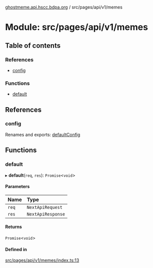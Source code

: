 [ghostmeme.api.hscc.bdpa.org][1] / src/pages/api/v1/memes

# Module: src/pages/api/v1/memes

## Table of contents

### References

- [config][2]

### Functions

- [default][3]

## References

### config

Renames and exports: [defaultConfig][4]

## Functions

### default

▸ **default**(`req`, `res`): `Promise`<`void`>

#### Parameters

| Name  | Type              |
| :---- | :---------------- |
| `req` | `NextApiRequest`  |
| `res` | `NextApiResponse` |

#### Returns

`Promise`<`void`>

#### Defined in

[src/pages/api/v1/memes/index.ts:13][5]

[1]: ../README.md
[2]: src_pages_api_v1_memes.md#config
[3]: src_pages_api_v1_memes.md#default
[4]: src_backend_middleware.md#defaultconfig
[5]:
  https://github.com/nhscc/ghostmeme.api.hscc.bdpa.org/blob/9eb38c4/src/pages/api/v1/memes/index.ts#L13

